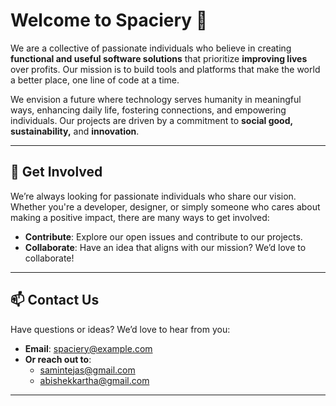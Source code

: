 # Welcome to **Spaciery** 🌟

We are a collective of passionate individuals who believe in creating **functional and useful software solutions** that prioritize **improving lives** over profits. Our mission is to build tools and platforms that make the world a better place, one line of code at a time.

We envision a future where technology serves humanity in meaningful ways, enhancing daily life, fostering connections, and empowering individuals. Our projects are driven by a commitment to **social good, sustainability,** and **innovation**.

---

## 🤝 Get Involved

We’re always looking for passionate individuals who share our vision. Whether you're a developer, designer, or simply someone who cares about making a positive impact, there are many ways to get involved:

- **Contribute**: Explore our open issues and contribute to our projects.
- **Collaborate**: Have an idea that aligns with our mission? We’d love to collaborate!

---

## 📫 Contact Us

Have questions or ideas? We’d love to hear from you:

- **Email**: [spaciery@example.com](mailto:spaciery@example.com)
- **Or reach out to**:
  - [samintejas@gmail.com](mailto:samintejas@gmail.com)
  - [abishekkartha@gmail.com](mailto:abishekkartha@gmail.com)

---
